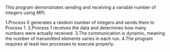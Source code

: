 This program demonstrates sending and receiving a variable number of integers using MPI.

1.Process 0 generates a random number of integers and sends them to Process 1.
2.Process 1 receives the data and determines how many numbers were actually received.
3.The communication is dynamic, meaning the number of transmitted elements varies in each run.
4.The program requires at least two processes to execute properly.
